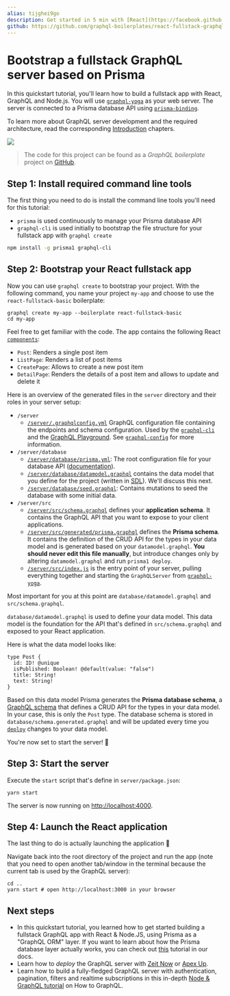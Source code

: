 ```yaml
---
alias: tijghei9go
description: Get started in 5 min with [React](https://facebook.github.io/react/), [Apollo Client](https://github.com/apollographql/apollo-client) and [GraphQL](https://www.graphql.org) and learn how to build a simple Instagram clone.
github: https://github.com/graphql-boilerplates/react-fullstack-graphql/tree/master/basic
---
```


# Bootstrap a fullstack GraphQL server based on Prisma

In this quickstart tutorial, you'll learn how to build a fullstack app with React, GraphQL and Node.js. You will use [`graphql-yoga`](https://github.com/graphcool/graphql-yoga/) as your web server. The server is connected to a Prisma database API using [`prisma-binding`](https://github.com/graphcool/prisma-binding).

To learn more about GraphQL server development and the required architecture, read the corresponding [Introduction](!alias-quohj3yahv) chapters.

![](https://imgur.com/g41vZah.png)

> The code for this project can be found as a _GraphQL boilerplate_ project on [GitHub](https://github.com/graphql-boilerplates/react-fullstack-graphql/tree/master/basic).

## Step 1: Install required command line tools

The first thing you need to do is install the command line tools you'll need for this tutorial:

- `prisma` is used continuously to manage your Prisma database API
- `graphql-cli` is used initially to bootstrap the file structure for your fullstack app with `graphql create`

<Instruction>

```sh
npm install -g prisma1 graphql-cli
```

</Instruction>

## Step 2: Bootstrap your React fullstack app

<Instruction>

Now you can use `graphql create` to bootstrap your project. With the following command, you name your project `my-app` and choose to use the `react-fullstack-basic` boilerplate:

```
graphql create my-app --boilerplate react-fullstack-basic
cd my-app
```

Feel free to get familiar with the code. The app contains the following React [`components`](https://github.com/graphql-boilerplates/react-fullstack-graphql/tree/master/basic/server/src/components):

- `Post`: Renders a single post item
- `ListPage`: Renders a list of post items
- `CreatePage`: Allows to create a new post item
- `DetailPage`: Renders the details of a post item and allows to update and delete it

Here is an overview of the generated files in the `server` directory and their roles in your server setup:

- `/server`
  - [`/server/.graphqlconfig.yml`](https://github.com/graphql-boilerplates/react-fullstack-graphql/tree/master/basic/server/.graphqlconfig.yml) GraphQL configuration file containing the endpoints and schema configuration. Used by the [`graphql-cli`](https://github.com/graphcool/graphql-cli) and the [GraphQL Playground](https://github.com/graphcool/graphql-playground). See [`graphql-config`](https://github.com/graphcool/graphql-config) for more information.
- `/server/database`
  - [`/server/database/prisma.yml`](https://github.com/graphql-boilerplates/react-fullstack-graphql/tree/master/basic/server/database/prisma.yml): The root configuration file for your database API ([documentation](https://www.prismagraphql.com/docs/reference/prisma.yml/overview-and-example-foatho8aip)).
  - [`/server/database/datamodel.graphql`](https://github.com/graphql-boilerplates/react-fullstack-graphql/tree/master/basic/server/database/datamodel.graphql) contains the data model that you define for the project (written in [SDL](https://blog.graph.cool/graphql-sdl-schema-definition-language-6755bcb9ce51)). We'll discuss this next.
  - [`/server/database/seed.graphql`](https://github.com/graphql-boilerplates/react-fullstack-graphql/tree/master/basic/server/database/seed.graphql): Contains mutations to seed the database with some initial data.
- `/server/src`
  - [`/server/src/schema.graphql`](https://github.com/graphql-boilerplates/react-fullstack-graphql/tree/master/basic/server/src/schema.graphql) defines your **application schema**. It contains the GraphQL API that you want to expose to your client applications.
  - [`/server/src/generated/prisma.graphql`](https://github.com/graphql-boilerplates/react-fullstack-graphql/tree/master/basic/server/src/generated/prisma.graphql) defines the **Prisma schema**. It contains the definition of the CRUD API for the types in your data model and is generated based on your `datamodel.graphql`. **You should never edit this file manually**, but introduce changes only by altering `datamodel.graphql` and run `prisma1 deploy`.
  - [`/server/src/index.js`](https://github.com/graphql-boilerplates/react-fullstack-graphql/tree/master/basic/server/src/index.js) is the entry point of your server, pulling everything together and starting the `GraphQLServer` from [`graphql-yoga`](https://github.com/graphcool/graphql-yoga).

Most important for you at this point are `database/datamodel.graphql` and `src/schema.graphql`.

`database/datamodel.graphql` is used to define your data model. This data model is the foundation for the API that's defined in `src/schema.graphql` and exposed to your React application.

Here is what the data model looks like:

```graphql(path="server/database/datamodel.graphql")
type Post {
  id: ID! @unique
  isPublished: Boolean! @default(value: "false")
  title: String!
  text: String!
}
```

Based on this data model Prisma generates the **Prisma database schema**, a [GraphQL schema](https://blog.graph.cool/graphql-server-basics-the-schema-ac5e2950214e) that defines a CRUD API for the types in your data model. In your case, this is only the `Post` type. The database schema is stored in `database/schema.generated.graphql` and will be updated every time you [`deploy`](!alias-kee1iedaov) changes to your data model.

You're now set to start the server! 🚀

## Step 3: Start the server

<Instruction>

Execute the `start` script that's define in `server/package.json`:

```bash(path="server")
yarn start
```

</Instruction>

The server is now running on [http://localhost:4000](http://localhost:4000).

## Step 4: Launch the React application

The last thing to do is actually launching the application 🚀

<Instruction>

Navigate back into the root directory of the project and run the app (note that you need to open another tab/window in the terminal because the current tab is used by the GraphQL server):

```sh(path="server")
cd ..
yarn start # open http://localhost:3000 in your browser
```

</Instruction>

## Next steps

- In this quickstart tutorial, you learned how to get started building a fullstack GraphQL app with React & Node.JS, using Prisma as a "GraphQL ORM" layer. If you want to learn about how the Prisma database layer actually works, you can check out [this](!alias-ouzia3ahqu) tutorial in our docs.
- Learn how to _deploy_ the GraphQL server with [Zeit Now](https://blog.graph.cool/deploying-graphql-servers-with-zeit-now-85f4757b79a7) or [Apex Up](https://blog.graph.cool/deploying-graphql-servers-with-apex-up-522f2b75a2ac).
- Learn how to build a fully-fledged GraphQL server with authentication, pagination, filters and realtime subscriptions in this in-depth [Node & GraphQL tutorial](https://www.howtographql.com/graphql-js/0-introduction/) on How to GraphQL.

